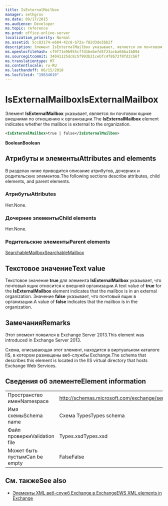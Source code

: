 ```yaml
---
title: IsExternalMailbox
manager: sethgros
ms.date: 09/17/2015
ms.audience: Developer
ms.topic: reference
ms.prod: office-online-server
localization_priority: Normal
ms.assetid: 5cc83174-e684-42c8-b72a-f82d3de3bb2f
description: Элемент IsExternalMailbox указывает, является ли почтовом ящике внешними по отношению к организации.
ms.openlocfilehash: cf9f71e9b955cffd1bebefd5f23acba66ba1b894
ms.sourcegitcommit: 34041125dc8c5f993b21cebfc4f8b72f0fd2cb6f
ms.translationtype: MT
ms.contentlocale: ru-RU
ms.lasthandoff: 06/15/2018
ms.locfileid: "19834010"
---
```

# <a name="isexternalmailbox"></a><span data-ttu-id="cdf45-103">IsExternalMailbox</span><span class="sxs-lookup"><span data-stu-id="cdf45-103">IsExternalMailbox</span></span>

<span data-ttu-id="cdf45-104">Элемент **IsExternalMailbox** указывает, является ли почтовом ящике внешними по отношению к организации.</span><span class="sxs-lookup"><span data-stu-id="cdf45-104">The **IsExternalMailbox** element indicates whether the mailbox is external to the organization.</span></span> 
  
```XML
<IsExternalMailbox>true | false</IsExternalMailbox>
```

 <span data-ttu-id="cdf45-105">**Boolean**</span><span class="sxs-lookup"><span data-stu-id="cdf45-105">**Boolean**</span></span>
## <a name="attributes-and-elements"></a><span data-ttu-id="cdf45-106">Атрибуты и элементы</span><span class="sxs-lookup"><span data-stu-id="cdf45-106">Attributes and elements</span></span>

<span data-ttu-id="cdf45-107">В разделах ниже приводится описание атрибутов, дочерних и родительских элементов.</span><span class="sxs-lookup"><span data-stu-id="cdf45-107">The following sections describe attributes, child elements, and parent elements.</span></span>
  
### <a name="attributes"></a><span data-ttu-id="cdf45-108">Атрибуты</span><span class="sxs-lookup"><span data-stu-id="cdf45-108">Attributes</span></span>

<span data-ttu-id="cdf45-109">Нет.</span><span class="sxs-lookup"><span data-stu-id="cdf45-109">None.</span></span>
  
### <a name="child-elements"></a><span data-ttu-id="cdf45-110">Дочерние элементы</span><span class="sxs-lookup"><span data-stu-id="cdf45-110">Child elements</span></span>

<span data-ttu-id="cdf45-111">Нет.</span><span class="sxs-lookup"><span data-stu-id="cdf45-111">None.</span></span>
  
### <a name="parent-elements"></a><span data-ttu-id="cdf45-112">Родительские элементы</span><span class="sxs-lookup"><span data-stu-id="cdf45-112">Parent elements</span></span>

[<span data-ttu-id="cdf45-113">SearchableMailbox</span><span class="sxs-lookup"><span data-stu-id="cdf45-113">SearchableMailbox</span></span>](searchablemailbox.md)
  
## <a name="text-value"></a><span data-ttu-id="cdf45-114">Текстовое значение</span><span class="sxs-lookup"><span data-stu-id="cdf45-114">Text value</span></span>

<span data-ttu-id="cdf45-115">Текстовое значение **true** для элемента **IsExternalMailbox** указывает, что почтовый ящик относится к внешней организации.</span><span class="sxs-lookup"><span data-stu-id="cdf45-115">A text value of **true** for the **IsExternalMailbox** element indicates that the mailbox is in an external organization.</span></span> <span data-ttu-id="cdf45-116">Значение **false** указывает, что почтовый ящик в организации.</span><span class="sxs-lookup"><span data-stu-id="cdf45-116">A value of **false** indicates that the mailbox is in the organization.</span></span> 
  
## <a name="remarks"></a><span data-ttu-id="cdf45-117">Замечания</span><span class="sxs-lookup"><span data-stu-id="cdf45-117">Remarks</span></span>

<span data-ttu-id="cdf45-118">Этот элемент появился в Exchange Server 2013.</span><span class="sxs-lookup"><span data-stu-id="cdf45-118">This element was introduced in Exchange Server 2013.</span></span>
  
<span data-ttu-id="cdf45-119">Схема, описывающая этот элемент, находится в виртуальном каталоге IIS, в котором размещены веб-службы Exchange.</span><span class="sxs-lookup"><span data-stu-id="cdf45-119">The schema that describes this element is located in the IIS virtual directory that hosts Exchange Web Services.</span></span>
  
## <a name="element-information"></a><span data-ttu-id="cdf45-120">Сведения об элементе</span><span class="sxs-lookup"><span data-stu-id="cdf45-120">Element information</span></span>

|||
|:-----|:-----|
|<span data-ttu-id="cdf45-121">Пространство имен</span><span class="sxs-lookup"><span data-stu-id="cdf45-121">Namespace</span></span>  <br/> |http://schemas.microsoft.com/exchange/services/2006/types  <br/> |
|<span data-ttu-id="cdf45-122">Имя схемы</span><span class="sxs-lookup"><span data-stu-id="cdf45-122">Schema name</span></span>  <br/> |<span data-ttu-id="cdf45-123">Схема Types</span><span class="sxs-lookup"><span data-stu-id="cdf45-123">Types schema</span></span>  <br/> |
|<span data-ttu-id="cdf45-124">Файл проверки</span><span class="sxs-lookup"><span data-stu-id="cdf45-124">Validation file</span></span>  <br/> |<span data-ttu-id="cdf45-125">Types.xsd</span><span class="sxs-lookup"><span data-stu-id="cdf45-125">Types.xsd</span></span>  <br/> |
|<span data-ttu-id="cdf45-126">Может быть пустым</span><span class="sxs-lookup"><span data-stu-id="cdf45-126">Can be empty</span></span>  <br/> |<span data-ttu-id="cdf45-127">False</span><span class="sxs-lookup"><span data-stu-id="cdf45-127">False</span></span>  <br/> |
   
## <a name="see-also"></a><span data-ttu-id="cdf45-128">См. также</span><span class="sxs-lookup"><span data-stu-id="cdf45-128">See also</span></span>



- [<span data-ttu-id="cdf45-129">Элементы XML веб-служб Exchange в Exchange</span><span class="sxs-lookup"><span data-stu-id="cdf45-129">EWS XML elements in Exchange</span></span>](ews-xml-elements-in-exchange.md)

